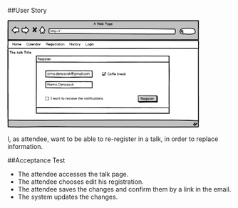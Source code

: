 ##User Story

<img src="https://github.com/FEUPTalks/Frontend/blob/develop/prototype/imagens/EditingOptiontsRegist .png" alt="Drawing" width="430px"/><br/>

I, as attendee, want to be able to re-register in a talk, in order to replace information.

##Acceptance Test

* The attendee accesses the talk page.
* The attendee chooses edit his registration.
* The attendee saves the changes and confirm them by a link in the email.
* The system updates the changes.
